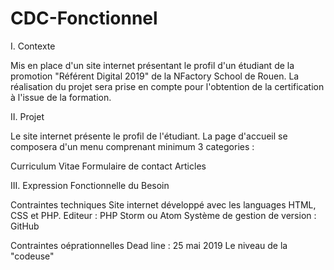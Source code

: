 # CDC-Fonctionnel

I. Contexte

Mis en place d'un site internet présentant le profil d'un étudiant de la promotion "Référent Digital 2019" de la NFactory School de Rouen. 
La réalisation du projet sera prise en compte pour l'obtention de la certification à l'issue de la formation.

II. Projet 

Le site internet présente le profil de l'étudiant. 
La page d'accueil se composera d'un menu comprenant minimum 3 categories : 

Curriculum Vitae 
Formulaire de contact 
Articles

III. Expression Fonctionnelle du Besoin 

Contraintes techniques
Site internet développé avec les languages HTML, CSS et PHP. 
Editeur : PHP Storm ou Atom
Système de gestion de version : GitHub

Contraintes oéprationnelles 
Dead line : 25 mai 2019
Le niveau de la "codeuse"












